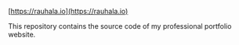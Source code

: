 [https://rauhala.io](https://rauhala.io)

This repository contains the source code of my professional portfolio website.
